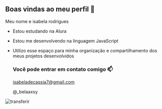 ## Boas vindas ao meu perfil 🤎

Meu nome e isabela rodrigues

- Estou estudando na Alura
- Estou me desenvolvendo na linguagem JavaScript
- Utilizo esse espaço para minha organização e compartilhamento dos meus projetos desenvolvidos

  ### Você pode entrar em contato comigo 📫

  isabeladecassia7@gmail.com
  
  @_belaaxsy
  
![transferir](https://github.com/isabelaarodrigues/isabelaarodrigues/assets/171394462/f5a3c162-5435-4814-aeaf-6316e0946b1d)
